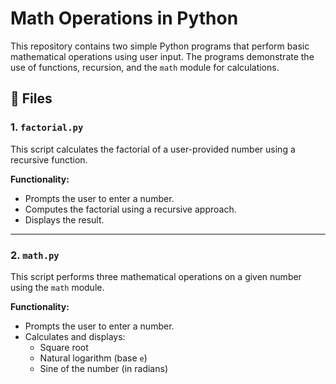 # Math Operations in Python

This repository contains two simple Python programs that perform basic mathematical operations using user input. The programs demonstrate the use of functions, recursion, and the `math` module for calculations.

## 📁 Files

### 1. `factorial.py`
This script calculates the factorial of a user-provided number using a recursive function.

**Functionality:**
- Prompts the user to enter a number.
- Computes the factorial using a recursive approach.
- Displays the result.


---

### 2. `math.py`
This script performs three mathematical operations on a given number using the `math` module.

**Functionality:**
- Prompts the user to enter a number.
- Calculates and displays:
  - Square root
  - Natural logarithm (base `e`)
  - Sine of the number (in radians)
